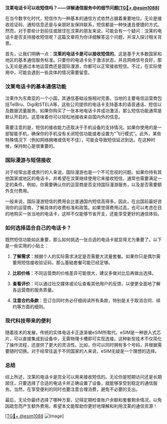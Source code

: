**汶莱电话卡可以收短信吗？——详解通信服务中的细节问题[[TG💪+ @esim1088](https://t.me/s/esim1088)]**

在当今数字化时代，短信作为一种基本的通信方式依然占据着重要地位。无论是接收验证码、通知信息还是与亲朋好友保持联系，短信都是一种快速且便捷的方式。然而，对于那些计划前往或居住在汶莱的朋友来说，可能会有一个疑问：汶莱的电话卡是否支持接收短信呢？这篇文章将为你详细解答这个问题，并深入探讨相关背景。

首先，让我们明确一点：**汶莱的电话卡是可以接收短信的**。这是基于大多数国家和地区的基本通信服务标准。只要你的电话卡处于激活状态，并且网络信号良好，那么无论是通过本地运营商还是国际漫游，你都可以正常接收短信。不过，在实际使用中，可能会遇到一些具体的情况需要留意。

### 汶莱电话卡的基本通信功能

汶莱作为东南亚的一个小国，其通信基础设施相对完善。当地的主要电信运营商包括TelBru、Digi和STELA等，这些公司提供的电话卡支持基本的语音通话、短信以及数据流量服务。如果你购买了一张本地电话卡并成功激活，那么短信功能通常是默认开启的。这意味着你可以轻松地接收来自国内外的信息。

需要注意的是，短信的接收能力还取决于手机设备的支持情况。如果你使用的是一部智能手机，确保你的手机没有关闭短信功能或者设置为“飞行模式”。此外，某些特殊情况下（例如网络拥堵或信号不佳），可能会导致短信延迟到达。在这种时候，保持耐心是很重要的。

### 国际漫游与短信接收

对于经常出差或旅行的人来说，国际漫游也是一个不可忽视的问题。如果你持有其他国家或地区的电话卡，并希望在汶莱继续使用它来接收短信，通常也需要满足一定的条件。例如，你需要确认你的运营商是否支持国际漫游服务，以及是否需要额外支付费用。

一般来说，国际漫游短信的费用会比普通国内短信高得多。因此，在出国前最好咨询你的运营商，了解具体的收费标准和政策。如果觉得费用过高，也可以考虑在目的地购买一张当地的电话卡，这样不仅能够节省开支，还能享受更好的通信体验。

### 如何选择适合自己的电话卡？

既然短信功能如此重要，那么如何挑选一张合适的电话卡就显得尤为重要了。以下是一些实用的小贴士：

1. **了解需求**：根据个人的实际需求决定是否需要大流量套餐。如果你只是偶尔需要用短信接收验证码，那么基础套餐可能已经足够。
   
2. **比较价格**：不同运营商的价格差异可能很大，建议多做对比后再做出选择。

3. **查看评价**：可以通过社交媒体或论坛查看其他用户的反馈，以便更全面地了解各运营商的服务质量。

4. **注意合约条款**：签订合同时务必仔细阅读所有条款，特别是关于取消合同、续约等方面的细则。

### 现代科技带来的便利

随着技术的发展，传统的实体电话卡正逐渐被eSIM所取代。eSIM是一种嵌入式芯片，可以直接集成到设备中，无需物理卡槽即可实现连接。这种新型技术不仅简化了操作流程，还提供了更大的灵活性。比如，你可以同时拥有多个号码，并根据需要随时切换。对于经常往返于不同国家的人来说，eSIM无疑是一个理想的选择。

### 总结

综上所述，汶莱的电话卡是完全可以用来接收短信的。无论你是短期访问还是长期居住，只要选择了合适的电话卡并正确设置了设备，就能够享受到稳定的通信服务。当然，在享受便利的同时也要注意合理消费，避免不必要的支出。

最后，无论你最终选择了哪种方案，记得定期检查账户余额和套餐剩余情况，以免因疏忽而产生额外费用。希望本文能帮助你更好地理解和利用汶莱的通信资源！

[[TG💪+ @esim1088](https://t.me/s/esim1088) ![Image](https://i.postimg.cc/4NQfJmqS/Snipaste-2025-05-13-00-14-12.png)]